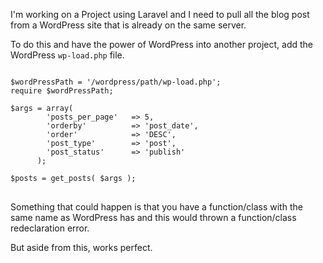 <p>I'm working on a Project using Laravel and I need to pull all the blog post from a WordPress site that is already on the same server.</p>
<span id="more-343"></span>

<p>To do this and have the power of  WordPress into another project, add the WordPress <code>wp-load.php</code> file.

<pre class="php">
<code>
$wordPressPath = '/wordpress/path/wp-load.php';
require $wordPressPath;

$args = array(
        'posts_per_page'   => 5,
        'orderby'          => 'post_date',
        'order'            => 'DESC',
        'post_type'        => 'post',
        'post_status'      => 'publish'
      );

$posts = get_posts( $args );
</code>
</pre>

<p>Something that could happen is that you have a function/class with the same name as WordPress has and this would thrown a function/class redeclaration error.

<p>But aside from this, works perfect.</p>